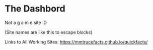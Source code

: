 # The Dashbord
Not a g a m e site
:D

(Site names are like this to escape blocks)


Links to All Working Sites:
https://mmtrucefacts.github.io/quickfacts/



